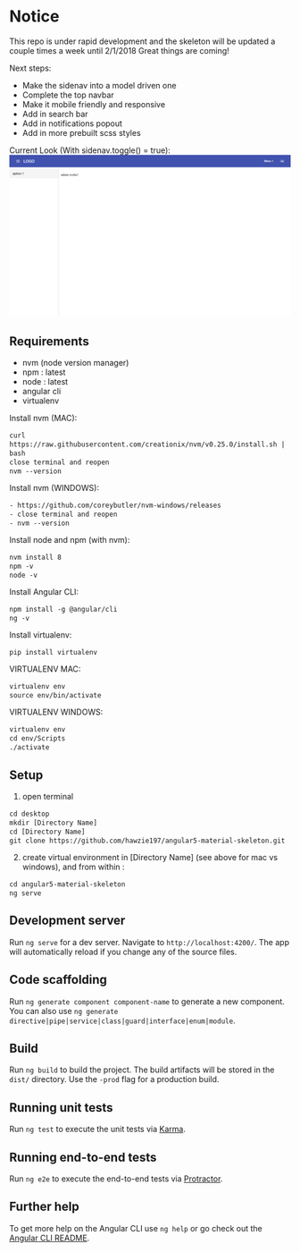 # Notice
This repo is under rapid development and the skeleton will be updated a couple times a week until 2/1/2018
Great things are coming!

Next steps:
- Make the sidenav into a model driven one
- Complete the top navbar
- Make it mobile friendly and responsive
- Add in search bar
- Add in notifications popout
- Add in more prebuilt scss styles

Current Look (With sidenav.toggle() = true):
![Screenshot](screenshot.png)

## Requirements

- nvm (node version manager)
- npm : latest
- node : latest
- angular cli
- virtualenv

Install nvm (MAC):

```
curl https://raw.githubusercontent.com/creationix/nvm/v0.25.0/install.sh | bash
close terminal and reopen
nvm --version
```

Install nvm (WINDOWS):

```
- https://github.com/coreybutler/nvm-windows/releases
- close terminal and reopen
- nvm --version
```

Install node and npm (with nvm):

```
nvm install 8
npm -v
node -v
```

Install Angular CLI:

```
npm install -g @angular/cli
ng -v
```

Install virtualenv:

```
pip install virtualenv
```

VIRTUALENV MAC:

```
virtualenv env
source env/bin/activate
```

VIRTUALENV WINDOWS:

```
virtualenv env
cd env/Scripts
./activate
```

## Setup

1. open terminal

```
cd desktop
mkdir [Directory Name]
cd [Directory Name]
git clone https://github.com/hawzie197/angular5-material-skeleton.git
```

2. create virtual environment in [Directory Name] (see above for mac vs windows), and from within :

```
cd angular5-material-skeleton
ng serve
```



## Development server

Run `ng serve` for a dev server. Navigate to `http://localhost:4200/`. The app will automatically reload if you change any of the source files.

## Code scaffolding

Run `ng generate component component-name` to generate a new component. You can also use `ng generate directive|pipe|service|class|guard|interface|enum|module`.

## Build

Run `ng build` to build the project. The build artifacts will be stored in the `dist/` directory. Use the `-prod` flag for a production build.

## Running unit tests

Run `ng test` to execute the unit tests via [Karma](https://karma-runner.github.io).

## Running end-to-end tests

Run `ng e2e` to execute the end-to-end tests via [Protractor](http://www.protractortest.org/).

## Further help

To get more help on the Angular CLI use `ng help` or go check out the [Angular CLI README](https://github.com/angular/angular-cli/blob/master/README.md).

